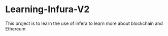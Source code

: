 # Learning-Infura-V2

This project is to learn the use of infera to learn more about blockchain and Ethereum

